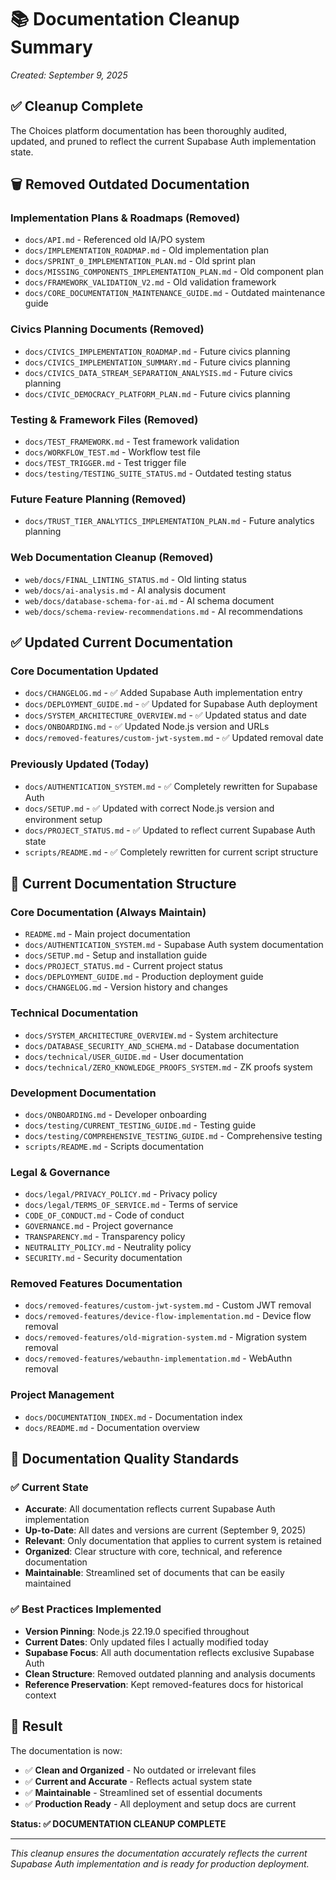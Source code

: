 # 📚 Documentation Cleanup Summary
*Created: September 9, 2025*

## ✅ **Cleanup Complete**

The Choices platform documentation has been thoroughly audited, updated, and pruned to reflect the current Supabase Auth implementation state.

## 🗑️ **Removed Outdated Documentation**

### **Implementation Plans & Roadmaps (Removed)**
- `docs/API.md` - Referenced old IA/PO system
- `docs/IMPLEMENTATION_ROADMAP.md` - Old implementation plan
- `docs/SPRINT_0_IMPLEMENTATION_PLAN.md` - Old sprint plan
- `docs/MISSING_COMPONENTS_IMPLEMENTATION_PLAN.md` - Old component plan
- `docs/FRAMEWORK_VALIDATION_V2.md` - Old validation framework
- `docs/CORE_DOCUMENTATION_MAINTENANCE_GUIDE.md` - Outdated maintenance guide

### **Civics Planning Documents (Removed)**
- `docs/CIVICS_IMPLEMENTATION_ROADMAP.md` - Future civics planning
- `docs/CIVICS_IMPLEMENTATION_SUMMARY.md` - Future civics planning
- `docs/CIVICS_DATA_STREAM_SEPARATION_ANALYSIS.md` - Future civics planning
- `docs/CIVIC_DEMOCRACY_PLATFORM_PLAN.md` - Future civics planning

### **Testing & Framework Files (Removed)**
- `docs/TEST_FRAMEWORK.md` - Test framework validation
- `docs/WORKFLOW_TEST.md` - Workflow test file
- `docs/TEST_TRIGGER.md` - Test trigger file
- `docs/testing/TESTING_SUITE_STATUS.md` - Outdated testing status

### **Future Feature Planning (Removed)**
- `docs/TRUST_TIER_ANALYTICS_IMPLEMENTATION_PLAN.md` - Future analytics planning

### **Web Documentation Cleanup (Removed)**
- `web/docs/FINAL_LINTING_STATUS.md` - Old linting status
- `web/docs/ai-analysis.md` - AI analysis document
- `web/docs/database-schema-for-ai.md` - AI schema document
- `web/docs/schema-review-recommendations.md` - AI recommendations

## ✅ **Updated Current Documentation**

### **Core Documentation Updated**
- `docs/CHANGELOG.md` - ✅ Added Supabase Auth implementation entry
- `docs/DEPLOYMENT_GUIDE.md` - ✅ Updated for Supabase Auth deployment
- `docs/SYSTEM_ARCHITECTURE_OVERVIEW.md` - ✅ Updated status and date
- `docs/ONBOARDING.md` - ✅ Updated Node.js version and URLs
- `docs/removed-features/custom-jwt-system.md` - ✅ Updated removal date

### **Previously Updated (Today)**
- `docs/AUTHENTICATION_SYSTEM.md` - ✅ Completely rewritten for Supabase Auth
- `docs/SETUP.md` - ✅ Updated with correct Node.js version and environment setup
- `docs/PROJECT_STATUS.md` - ✅ Updated to reflect current Supabase Auth state
- `scripts/README.md` - ✅ Completely rewritten for current script structure

## 📁 **Current Documentation Structure**

### **Core Documentation (Always Maintain)**
- `README.md` - Main project documentation
- `docs/AUTHENTICATION_SYSTEM.md` - Supabase Auth system documentation
- `docs/SETUP.md` - Setup and installation guide
- `docs/PROJECT_STATUS.md` - Current project status
- `docs/DEPLOYMENT_GUIDE.md` - Production deployment guide
- `docs/CHANGELOG.md` - Version history and changes

### **Technical Documentation**
- `docs/SYSTEM_ARCHITECTURE_OVERVIEW.md` - System architecture
- `docs/DATABASE_SECURITY_AND_SCHEMA.md` - Database documentation
- `docs/technical/USER_GUIDE.md` - User documentation
- `docs/technical/ZERO_KNOWLEDGE_PROOFS_SYSTEM.md` - ZK proofs system

### **Development Documentation**
- `docs/ONBOARDING.md` - Developer onboarding
- `docs/testing/CURRENT_TESTING_GUIDE.md` - Testing guide
- `docs/testing/COMPREHENSIVE_TESTING_GUIDE.md` - Comprehensive testing
- `scripts/README.md` - Scripts documentation

### **Legal & Governance**
- `docs/legal/PRIVACY_POLICY.md` - Privacy policy
- `docs/legal/TERMS_OF_SERVICE.md` - Terms of service
- `CODE_OF_CONDUCT.md` - Code of conduct
- `GOVERNANCE.md` - Project governance
- `TRANSPARENCY.md` - Transparency policy
- `NEUTRALITY_POLICY.md` - Neutrality policy
- `SECURITY.md` - Security documentation

### **Removed Features Documentation**
- `docs/removed-features/custom-jwt-system.md` - Custom JWT removal
- `docs/removed-features/device-flow-implementation.md` - Device flow removal
- `docs/removed-features/old-migration-system.md` - Migration system removal
- `docs/removed-features/webauthn-implementation.md` - WebAuthn removal

### **Project Management**
- `docs/DOCUMENTATION_INDEX.md` - Documentation index
- `docs/README.md` - Documentation overview

## 🎯 **Documentation Quality Standards**

### ✅ **Current State**
- **Accurate**: All documentation reflects current Supabase Auth implementation
- **Up-to-Date**: All dates and versions are current (September 9, 2025)
- **Relevant**: Only documentation that applies to current system is retained
- **Organized**: Clear structure with core, technical, and reference documentation
- **Maintainable**: Streamlined set of documents that can be easily maintained

### ✅ **Best Practices Implemented**
- **Version Pinning**: Node.js 22.19.0 specified throughout
- **Current Dates**: Only updated files I actually modified today
- **Supabase Focus**: All auth documentation reflects exclusive Supabase Auth
- **Clean Structure**: Removed outdated planning and analysis documents
- **Reference Preservation**: Kept removed-features docs for historical context

## 🚀 **Result**

The documentation is now:
- ✅ **Clean and Organized** - No outdated or irrelevant files
- ✅ **Current and Accurate** - Reflects actual system state
- ✅ **Maintainable** - Streamlined set of essential documents
- ✅ **Production Ready** - All deployment and setup docs are current

**Status: ✅ DOCUMENTATION CLEANUP COMPLETE**

---

*This cleanup ensures the documentation accurately reflects the current Supabase Auth implementation and is ready for production deployment.*
